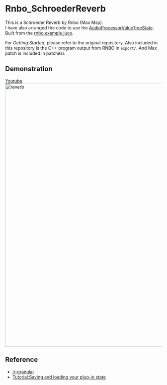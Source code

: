 # Rnbo_SchroederReverb

This is a Schroeder Reverb by Rnbo (Max Msp).  
I have also arranged the code to use the [AudioProcessorValueTreeState](https://docs.juce.com/master/classAudioProcessorValueTreeState.html).
Built from the [rnbo.example.juce](https://github.com/Cycling74/rnbo.example.juce).  

For *Getting Started*, please refer to the original repository. Also included in this repository is the C++ program output from RNBO in `export/`. And Max patch is included in patches/.

## Demonstration
[Youtube<img width="845" alt="reverb" src="https://github.com/user-attachments/assets/86647976-46d6-43e5-8b9b-91dd0a3a5f7f" />](https://youtu.be/FGrxxtUx-4M)

## Reference
- [jr-granular](https://github.com/szkkng/jr-granular)  
- [Tutorial:Saving and loading your plug-in state](https://juce.com/tutorials/tutorial_audio_processor_value_tree_state/)
